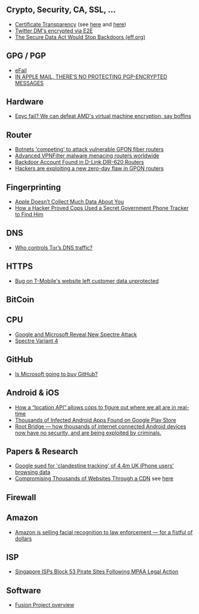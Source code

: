 Crypto, Security, CA, SSL, ...
----------

* [Certificate Transparency](https://tools.ietf.org/html/rfc6962) (see [here](https://groups.google.com/a/chromium.org/forum/#!msg/ct-policy/wHILiYf31DE/iMFmpMEkAQAJ) and [here](https://www.chromium.org/administrators/policy-list-3#CertificateTransparencyEnforcementDisabledForUrls))
* [Twitter DM's encrypted via E2E](https://techcrunch.com/2018/05/07/encrypted-dms/)
* [The Secure Data Act Would Stop Backdoors (eff.org)](https://www.eff.org/deeplinks/2018/05/secure-data-act-would-stop-backdoors)


GPG / PGP
----------

* [eFail](https://efail.de)
* [IN APPLE MAIL, THERE’S NO PROTECTING PGP-ENCRYPTED MESSAGES](https://theintercept.com/2018/05/25/in-apple-mail-theres-no-protecting-pgp-encrypted-messages/)



Hardware 
----------

* [Epyc fail? We can defeat AMD's virtual machine encryption, say boffins](https://www.theregister.co.uk/2018/05/25/amd_epyc_sev_vm_encryption_bypass/)


Router
----------

* [Botnets 'competing' to attack vulnerable GPON fiber routers](https://www.zdnet.com/article/botnets-competing-to-attack-vulnerable-gpon-fiber-routers/)
* [Advanced VPNFilter malware menacing routers worldwide](https://www.theregister.co.uk/2018/05/23/vpnfilter_malware_menacing_routers_worldwide/)
* [Backdoor Account Found in D-Link DIR-620 Routers](https://www.bleepingcomputer.com/news/security/backdoor-account-found-in-d-link-dir-620-routers/)
* [Hackers are exploiting a new zero-day flaw in GPON routers](https://thehackernews.com/2018/05/hacking-gpon-routers.html)



Fingerprinting
----------

* [Apple Doesn’t Collect Much Data About You](https://www.howtogeek.com/fyi/apple-doesnt-collect-much-data-about-you/)
* [How a Hacker Proved Cops Used a Secret Government Phone Tracker to Find Him](https://www.politico.com/magazine/story/2018/06/03/cyrus-farivar-book-excerpt-stingray-218588)



DNS
----------

* [Who controls Tor’s DNS traffic?](https://medium.com/@nusenu/who-controls-tors-dns-traffic-a74a7632e8ca)




HTTPS
----------

* [Bug on T-Mobile's website left customer data unprotected](https://www.neowin.net/news/bug-on-t-mobiles-website-left-customer-data-unprotected)



BitCoin
----------




CPU
----------

* [Google and Microsoft Reveal New Spectre Attack](https://www.bleepingcomputer.com/news/security/google-and-microsoft-reveal-new-spectre-attack/)
* [Spectre Variant 4](https://cve.mitre.org/cgi-bin/cvename.cgi?name=CVE-2018-3639)


GitHub
----------

* [Is Microsoft going to buy GitHub?](https://chefkochblog.wordpress.com/2018/06/02/is-microsoft-going-to-buy-github/)



Android & iOS 
----------

* [How a “location API” allows cops to figure out where we all are in real-time](https://arstechnica.com/tech-policy/2018/05/senator-furious-at-polices-easy-ability-to-get-real-time-mobile-location-data/)
* [Thousands of Infected Android Apps Found on Google Play Store](https://news.softpedia.com/news/thousands-of-infected-android-apps-found-on-google-play-store-521252.shtml)
* [Root Bridge — how thousands of internet connected Android devices now have no security, and are being exploited by criminals.](https://doublepulsar.com/root-bridge-how-thousands-of-internet-connected-android-devices-now-have-no-security-and-are-b46a68cb0f20?gi=bc976853df6b)



Papers & Research
----------


* [Google sued for 'clandestine tracking' of 4.4m UK iPhone users' browsing data](https://www.theguardian.com/technology/2018/may/21/google-sued-tracking-44m-uk-iphone-users-browsing-data-apple-safari#img-1)
* [Compromising Thousands of Websites Through a CDN](https://justi.cz/security/2018/05/23/cdn-tar-oops.html) see [here](https://developer.mozilla.org/en-US/docs/Web/Security/Subresource_Integrity)




Firewall
----------



Amazon
----------

* [Amazon is selling facial recognition to law enforcement — for a fistful of dollars](https://www.washingtonpost.com/gdpr-consent/?destination=%2fnews%2fthe-switch%2fwp%2f2018%2f05%2f22%2famazon-is-selling-facial-recognition-to-law-enforcement-for-a-fistful-of-dollars%2f%3f)



ISP
----------

* [Singapore ISPs Block 53 Pirate Sites Following MPAA Legal Action](https://torrentfreak.com/singapore-isps-block-53-pirate-sites-following-mpaa-legal-action-180521/)


Software
------------

* [Fusion Project overview](https://trac.torproject.org/projects/tor/wiki/org/meetings/2018Rome/Notes/FusionProject)
